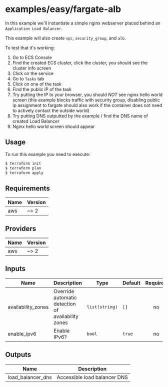 # examples/easy/fargate-alb

In this example we'll instantiate a simple nginx webserver placed behind an `Application Load Balancer`.

This example will also create `vpc`, `security_group`, and `alb`.

To test that it's working:
1. Go to ECS Console
1. Find the created ECS cluster, click the cluster, you should see the cluster info screen
1. Click on the service
1. Go to `Tasks` tab
1. Click on one of the task
1. Find the public IP of the task
1. Try putting the IP to your browser, you should *NOT* see nginx hello world screen (this example blocks traffic with security group, disabling public ip assignment to fargate should also work if the container does not need to actively contact the outside world)
1. Try putting DNS outputted by the example / find the DNS name of created Load Balancer
1. Nginx hello world screen should appear

## Usage

To run this example you need to execute:

```bash
$ terraform init
$ terraform plan
$ terraform apply
```


<!-- BEGINNING OF PRE-COMMIT-TERRAFORM DOCS HOOK -->
## Requirements

| Name | Version |
|------|---------|
| aws | ~> 2 |

## Providers

| Name | Version |
|------|---------|
| aws | ~> 2 |

## Inputs

| Name | Description | Type | Default | Required |
|------|-------------|------|---------|:--------:|
| availability\_zones | Override automatic detection of availability zones | `list(string)` | `[]` | no |
| enable\_ipv6 | Enable IPv6? | `bool` | `true` | no |

## Outputs

| Name | Description |
|------|-------------|
| load\_balancer\_dns | Accessible load balancer DNS |

<!-- END OF PRE-COMMIT-TERRAFORM DOCS HOOK -->

